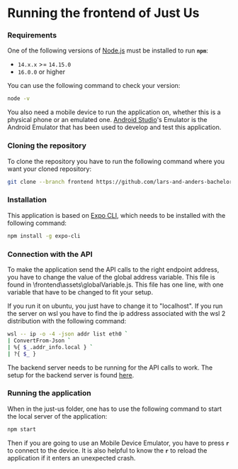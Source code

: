 # Running the frontend of Just Us

### Requirements

One of the following versions of [Node.js](https://nodejs.org/en/download/) must be installed to run **`npm`**:

* `14.x.x` >= `14.15.0`
* `16.0.0` or higher

You can use the following command to check your version:

```bash
node -v
```

You also need a mobile device to run the application on, whether this is a physical phone or an emulated one. [Android Studio](https://developer.android.com/studio)'s Emulator is the Android Emulator that has been used to develop and test this application. 



### Cloning the repository

To clone the repository you have to run the following command where you want your cloned repository:

```bash
git clone --branch frontend https://github.com/lars-and-anders-bachelor-thesis/just-us
```



### Installation

This application is based on [Expo CLI](https://docs.expo.dev/workflow/expo-cli/), which needs to be installed with the following command:

```bash
npm install -g expo-cli
```



### Connection with the API

To make the application send the API calls to the right endpoint address, you have to change the value of the global address variable.
This file is found in \frontend\assets\globalVariable.js. This file has one line, with one variable that have to be changed to fit your setup. 

If you run it on ubuntu, you just have to change it to "localhost". 
If you run the server on wsl you have to find the ip address associated with the wsl 2 distribution with the following command: 

```bash
wsl -- ip -o -4 -json addr list eth0 `
| ConvertFrom-Json `
| %{ $_.addr_info.local } `
| ?{ $_ }
```
The backend server needs to be running for the API calls to work. The setup for the backend server is found [here](https://github.com/lars-and-anders-bachelor-thesis/just-us).


### Running the application

When in the just-us folder, one has to use the following command to start the local server of the application: 
```bash
npm start
```

Then if you are going to use an Mobile Device Emulator, you have to press **`r`** to connect to the device. It is also helpful to know the **`r`** to reload the application if it enters an unexpected crash. 
